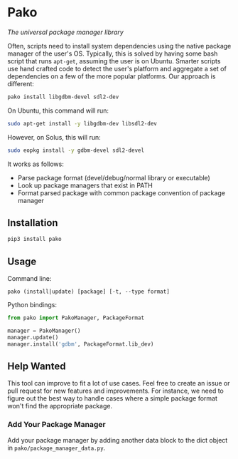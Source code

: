 # Pako

*The universal package manager library*

Often, scripts need to install system dependencies using the native package manager of the user's
 OS. Typically, this is solved by having some bash script that runs `apt-get`, assuming the user 
 is on Ubuntu. Smarter scripts use hand crafted code to detect the user's platform and aggregate 
 a set of dependencies on a few of the more popular platforms. Our approach is different:
 
 ```bash
pako install libgdbm-devel sdl2-dev
```

On Ubuntu, this command will run:
```bash
sudo apt-get install -y libgdbm-dev libsdl2-dev
```

However, on Solus, this will run:
```bash
sudo eopkg install -y gdbm-devel sdl2-devel
```

It works as follows:
 - Parse package format (devel/debug/normal library or executable)
 - Look up package managers that exist in PATH
 - Format parsed package with common package convention of package manager

## Installation

```bash
pip3 install pako
```

## Usage
Command line:
```
pako (install|update) [package] [-t, --type format]
```

Python bindings:
```python
from pako import PakoManager, PackageFormat

manager = PakoManager()
manager.update()
manager.install('gdbm', PackageFormat.lib_dev)
```

## Help Wanted

This tool can improve to fit a lot of use cases. Feel free to create an issue or pull request for
 new features and improvements. For instance, we need to figure out the best way to handle cases 
 where a simple package format won't find the appropriate package.

### Add Your Package Manager

Add your package manager by adding another data block to the dict object in 
`pako/package_manager_data.py`.
